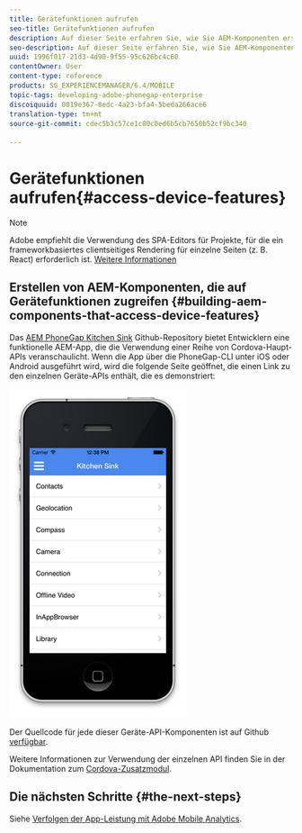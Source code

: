 ```yaml
---
title: Gerätefunktionen aufrufen
seo-title: Gerätefunktionen aufrufen
description: Auf dieser Seite erfahren Sie, wie Sie AEM-Komponenten erstellen, die auf Gerätefunktionen zugreifen. Das AEM PhoneGap Kitchen Sink Github-Repository bietet Entwicklern eine funktionelle AEM-App, die die Verwendung einer Reihe von Cordova-Haupt-APIs veranschaulicht.
seo-description: Auf dieser Seite erfahren Sie, wie Sie AEM-Komponenten erstellen, die auf Gerätefunktionen zugreifen. Das AEM PhoneGap Kitchen Sink Github-Repository bietet Entwicklern eine funktionelle AEM-App, die die Verwendung einer Reihe von Cordova-Haupt-APIs veranschaulicht.
uuid: 1996f017-21d3-4d90-9f55-95c626bc4c60
contentOwner: User
content-type: reference
products: SG_EXPERIENCEMANAGER/6.4/MOBILE
topic-tags: developing-adobe-phonegap-enterprise
discoiquuid: 0019e367-8edc-4a23-bfa4-5beda266ace6
translation-type: tm+mt
source-git-commit: cdec5b3c57ce1c80c0ed6b5cb7650b52cf9bc340

---
```



# Gerätefunktionen aufrufen{#access-device-features}

>[!NOTE]
>
>Adobe empfiehlt die Verwendung des SPA-Editors für Projekte, für die ein frameworkbasiertes clientseitiges Rendering für einzelne Seiten (z. B. React) erforderlich ist. [Weitere Informationen](/help/sites-developing/spa-overview.md)

## Erstellen von AEM-Komponenten, die auf Gerätefunktionen zugreifen {#building-aem-components-that-access-device-features}

Das [AEM PhoneGap Kitchen Sink](https://github.com/blefebvre/aem-phonegap-kitchen-sink) Github-Repository bietet Entwicklern eine funktionelle AEM-App, die die Verwendung einer Reihe von Cordova-Haupt-APIs veranschaulicht. Wenn die App über die PhoneGap-CLI unter iOS oder Android ausgeführt wird, wird die folgende Seite geöffnet, die einen Link zu den einzelnen Geräte-APIs enthält, die es demonstriert:

![chlimage_1-107](assets/chlimage_1-107.png)

Der Quellcode für jede dieser Geräte-API-Komponenten ist auf Github [verfügbar](https://github.com/blefebvre/aem-phonegap-kitchen-sink/tree/master/content/src/main/content/jcr_root/apps/brucelefebvre/kitchen-sink/components).

Weitere Informationen zur Verwendung der einzelnen API finden Sie in der Dokumentation zum [Cordova-Zusatzmodul](https://docs.phonegap.com/en/4.0.0/cordova_plugins_pluginapis.md.html).

## Die nächsten Schritte {#the-next-steps}

Siehe [Verfolgen der App-Leistung mit Adobe Mobile Analytics](/help/mobile/phonegap-intro-to-app-analytics.md).
